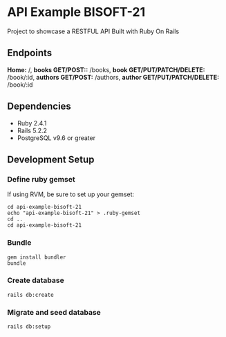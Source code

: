 # API Example BISOFT-21

Project to showcase a RESTFUL API
Built with Ruby On Rails

## Endpoints

**Home:** /,
**books GET/POST::** /books,
**book GET/PUT/PATCH/DELETE:** /book/:id,
**authors GET/POST:** /authors,
**author GET/PUT/PATCH/DELETE:** /book/:id

## Dependencies

- Ruby 2.4.1
- Rails 5.2.2
- PostgreSQL v9.6 or greater

## Development Setup

### Define ruby gemset

If using RVM, be sure to set up your gemset:

    cd api-example-bisoft-21
    echo "api-example-bisoft-21" > .ruby-gemset
    cd ..
    cd api-example-bisoft-21

### Bundle

    gem install bundler
    bundle

### Create database

    rails db:create

### Migrate and seed database

    rails db:setup
